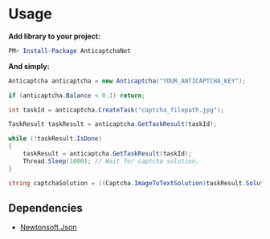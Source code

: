 # Usage
**Add library to your project:**
``` powershell
PM> Install-Package AnticaptchaNet
```

**And simply:**
```cs
Anticaptcha anticaptcha = new Anticaptcha("YOUR_ANTICAPTCHA_KEY");

if (anticaptcha.Balance < 0.1) return;

int taskId = anticaptcha.CreateTask("captcha_filepath.jpg");

TaskResult taskResult = anticaptcha.GetTaskResult(taskId);

while (!taskResult.IsDone)
{
    taskResult = anticaptcha.GetTaskResult(taskId);
    Thread.Sleep(1000); // Wait for captcha solution.
}

string captchaSolution = ((Captcha.ImageToTextSolution)taskResult.Solution).Text;
```

## Dependencies
- [Newtonsoft.Json](https://www.newtonsoft.com/)